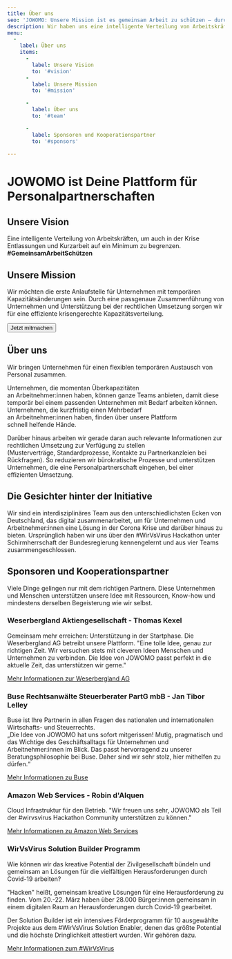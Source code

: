 ```yaml
---
title: Über uns
seo: 'JOWOMO: Unsere Mission ist es gemeinsam Arbeit zu schützen – durch Personalpartnerschaften'
description: Wir haben uns eine intelligente Verteilung von Arbeitskräften zum Ziel gesetzt, um auch in der Krise Entlassungen und Kurzarbeit auf ein Minimum zu begrenzen.
menu: 
  - 
    label: Über uns
    items:
      - 
        label: Unsere Vision
        to: '#vision'
      - 
        label: Unsere Mission
        to: '#mission'

      - 
        label: Über uns
        to: '#team'

      -   
        label: Sponsoren und Kooperationspartner
        to: '#sponsors'
 
---
```


<h1 class="manual-hyphens">
JOWOMO ist Deine Plattform für Personal&shy;partner&shy;schaften
</h1>

<about id="vision" icon="vision">

## Unsere Vision
Eine intelligente Verteilung von Arbeitskräften, um auch in der Krise Entlassungen und Kurzarbeit auf ein Minimum zu begrenzen. <b>​#GemeinsamArbeitSchützen</b>

</about>

<about id="mission" icon="mission">

## Unsere Mission
Wir möchten die erste Anlaufstelle für Unternehmen mit temporären Kapazitätsänderungen sein. Durch  eine passgenaue Zusammenführung von Unternehmen und Unterstützung bei der rechtlichen Umsetzung sorgen wir für eine effiziente krisengerechte Kapazitätsverteilung. ​

<button onclick="window.location.href='/register/supply';" class="cta">Jetzt mitmachen</button>

</about>

<about id="team" icon="team">

## Über uns
Wir bringen Unternehmen für einen flexiblen temporären Austausch von Personal zusammen. ​

Unternehmen, die momentan Überkapazitäten an Arbeitnehmer:innen haben, können ganze Teams anbieten, damit diese temporär bei einem passenden Unternehmen mit Bedarf arbeiten können. ​
Unternehmen, die kurzfristig einen Mehrbedarf an Arbeitnehmer:innen haben, finden über unsere Plattform schnell helfende Hände. ​

Darüber hinaus arbeiten wir gerade daran auch relevante Informationen zur rechtlichen Umsetzung zur Verfügung zu stellen (Musterverträge, Standardprozesse, Kontakte zu Partnerkanzleien bei Rückfragen). So reduzieren wir bürokratische Prozesse und unterstützen Unternehmen, die eine Personalpartnerschaft eingehen, bei einer effizienten Umsetzung.​


## Die Gesichter hinter der Initiative
Wir sind ein interdisziplinäres Team aus den unterschiedlichsten Ecken von Deutschland, das digital zusammenarbeitet, um für Unternehmen und Arbeitnehmer:innen eine Lösung in der Corona Krise und darüber hinaus zu bieten. Ursprünglich haben wir uns über den #WirVsVirus Hackathon unter Schirmherrschaft der Bundesregierung kennengelernt und aus vier Teams zusammengeschlossen.

<members />

</about>

<about id="sponsors" icon="partner">

## Sponsoren und Kooperationspartner

Viele Dinge gelingen nur mit dem richtigen Partnern. Diese Unternehmen und Menschen unterstützen unsere Idee mit Ressourcen, Know-how und mindestens derselben Begeisterung wie wir selbst.

<sponsor logo="wlb.jpg" person="wlb_person.png" scalex="true">

### Weserbergland Aktiengesellschaft - Thomas Kexel

Gemeinsam mehr erreichen: Unterstützung in der Startphase. Die Weserbergland AG betreibt unsere Plattform. "Eine tolle Idee, genau zur richtigen Zeit. Wir versuchen stets mit cleveren Ideen Menschen und Unternehmen zu verbinden. Die Idee von JOWOMO passt perfekt in die aktuelle Zeit, das unterstützen wir gerne."

[Mehr Informationen zur Weserbergland AG](https://weserberglandag.de/)

</sponsor>

<sponsor logo="buse.svg" person="buse_person.jpg" scalex="true">

### Buse Rechtsanwälte Steuerberater PartG mbB - Jan Tibor Lelley

Buse ist Ihre Partnerin in allen Fragen des nationalen und internationalen Wirtschafts- und Steuerrechts.  
„Die Idee von JOWOMO hat uns sofort mitgerissen! Mutig, pragmatisch und das Wichtige des Geschäftsalltags für Unternehmen und Arbeitnehmer:innen im Blick. Das passt hervorragend zu unserer Beratungsphilosophie bei Buse. Daher sind wir sehr stolz, hier mithelfen zu dürfen.“

[Mehr Informationen zu Buse](https://buse.de/)

</sponsor>

<sponsor logo="aws.png" person="aws_person.jpg">

### Amazon Web Services - Robin d'Alquen

Cloud Infrastruktur für den Betrieb. "Wir freuen uns sehr, JOWOMO als Teil der #wirvsvirus Hackathon Community unterstützen zu können."

[Mehr Informationen zu Amazon Web Services](https://aws.amazon.com/)

</sponsor>

<sponsor logo="builder.png">

### WirVsVirus Solution Builder Programm

Wie können wir das kreative Potential der Zivilgesellschaft bündeln und gemeinsam an Lösungen für die vielfältigen Herausforderungen durch Covid-19 arbeiten?

"Hacken" heißt, gemeinsam kreative Lösungen für eine Herausforderung zu finden. Vom 20.-22. März haben über 28.000 Bürger:innen gemeinsam in einem digitalen Raum an Herausforderungen durch Covid-19 gearbeitet.

Der Solution Builder ist ein intensives Förderprogramm für 10 ausgewählte Projekte aus dem #WirVsVirus Solution Enabler, denen das größte Potential und die höchste Dringlichkeit attestiert wurden. Wir gehören dazu.

[Mehr Informationen zum #WirVsVirus](https://wirvsvirushackathon.org/)

</sponsor>

</about>

<style>
.markdown button {
  margin-top: 36px;
}
</style>
